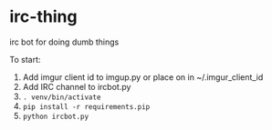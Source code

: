 irc-thing
=========

irc bot for doing dumb things

To start:

1. Add imgur client id to imgup.py or place on in ~/.imgur_client_id
2. Add IRC channel to ircbot.py
3. `. venv/bin/activate`
4. `pip install -r requirements.pip`
5. `python ircbot.py`
